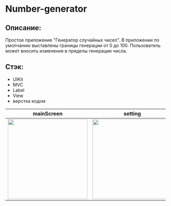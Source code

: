 # Number-generator

## Описание:
Простое приложение "Генератор случайных чисел". В приложении по умолчанию выставлены границы генерации от 0 до 100. Пользователь может вносить изменения в пределы генерации числа.

## Стэк:
- UIKit
- MVC
- Label
- View
- верстка кодом

| mainScreen | setting | mainScreen |
| ------------ | ------------ | ------------ |
| <img src="https://user-images.githubusercontent.com/33875528/211251978-875065b2-24b8-4af9-87c5-ab21832912ba.png" width="250">|<img src="https://user-images.githubusercontent.com/33875528/211252563-58a6c020-fcb8-4b8e-941c-c5bb88860853.png" width="250">|<img src="https://user-images.githubusercontent.com/33875528/211252612-ef109de0-be75-43a5-bc51-ba80c843ddda.png" width="250">|
